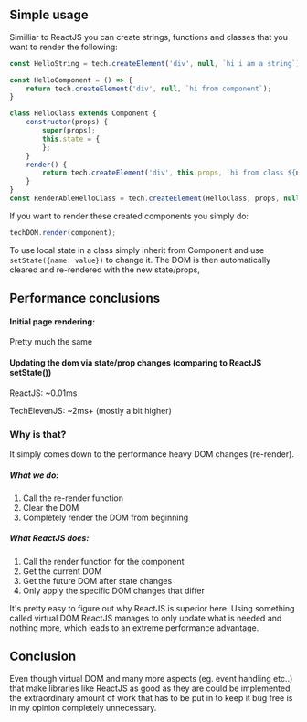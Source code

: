 ## Simple usage
Similliar to ReactJS you can create strings, functions and classes that you want to render the following: 
```javascript
const HelloString = tech.createElement('div', null, `hi i am a string`);

const HelloComponent = () => {
    return tech.createElement('div', null, `hi from component`);
}

class HelloClass extends Component {
    constructor(props) {
        super(props);
        this.state = {
        };
    }
    render() {
        return tech.createElement('div', this.props, `hi from class ${name}, state changed: ${this.state}`)
    }
}
const RenderAbleHelloClass = tech.createElement(HelloClass, props, null);
```
If you want to render these created components you simply do:
```javascript
techDOM.render(component);
```
To use local state in a class simply inherit from Component and use ```setState({name: value})``` to change it.
The DOM is then automatically cleared and re-rendered with the new state/props,

## Performance conclusions
#### Initial page rendering:
Pretty much the same
#### Updating the dom via state/prop changes (comparing to ReactJS setState())
ReactJS: ~0.01ms 

TechElevenJS: ~2ms+ (mostly a bit higher)

### Why is that?
It simply comes down to the performance heavy DOM changes (re-render).
##### What we do:

1. Call the re-render function
2. Clear the DOM
3. Completely render the DOM from beginning

##### What ReactJS does: 

1. Call the render function for the component
2. Get the current DOM
3. Get the future DOM after state changes
4. Only apply the specific DOM changes that differ

It's pretty easy to figure out why ReactJS is superior here.
Using something called virtual DOM ReactJS manages to only update what is needed and nothing more, which leads to an extreme performance advantage.

## Conclusion
Even though virtual DOM and many more aspects (eg. event handling etc..) that make libraries like ReactJS as good as they are could be implemented, the extraordinary amount of work that has to be put in to keep it bug free is in my opinion completely unnecessary.
